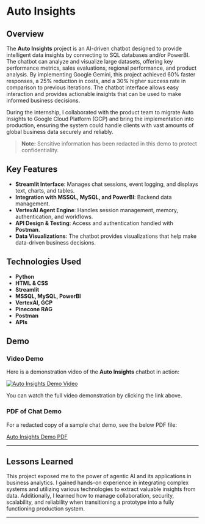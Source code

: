 # Auto Insights

## Overview

The **Auto Insights** project is an AI-driven chatbot designed to provide intelligent data insights by connecting to SQL databases and/or PowerBI. The chatbot can analyze and visualize large datasets, offering key performance metrics, sales evaluations, regional performance, and product analysis. By implementing Google Gemini, this project achieved 60% faster responses, a 25% reduction in costs, and a 30% higher success rate in comparison to previous iterations. The chatbot interface allows easy interaction and provides actionable insights that can be used to make informed business decisions.

During the internship, I collaborated with the product team to migrate Auto Insights to Google Cloud Platform (GCP) and bring the implementation into production, ensuring the system could handle clients with vast amounts of global business data securely and reliably.

> **Note:** Sensitive information has been redacted in this demo to protect confidentiality.

## Key Features

- **Streamlit Interface**: Manages chat sessions, event logging, and displays text, charts, and tables.
- **Integration with MSSQL, MySQL, and PowerBI**: Backend data management.
- **VertexAI Agent Engine**: Handles session management, memory, authentication, and workflows.
- **API Design & Testing**: Access and authentication handled with **Postman**.
- **Data Visualizations**: The chatbot provides visualizations that help make data-driven business decisions.

## Technologies Used

- **Python**
- **HTML & CSS**
- **Streamlit**
- **MSSQL, MySQL, PowerBI**
- **VertexAI, GCP**
- **Pinecone RAG**
- **Postman**
- **APIs**

## Demo

### Video Demo

Here is a demonstration video of the **Auto Insights** chatbot in action:

[![Auto Insights Demo Video](https://img.youtube.com/vi/AutoInsightsDemo.mp4/0.jpg)](Auto%20Insights%20Demo-1.mp4)

You can watch the full video demonstration by clicking the link above.

### PDF of Chat Demo

For a redacted copy of a sample chat demo, see the below PDF file:

[Auto Insights Demo PDF](Auto%20Insights%20Demo%20PDF.pdf)

---

## Lessons Learned

This project exposed me to the power of agentic AI and its applications in business analytics. I gained hands-on experience in integrating complex systems and utilizing various technologies to extract valuable insights from data. Additionally, I learned how to manage collaboration, security, scalability, and reliability when transitioning a prototype into a fully functioning production system.

---
